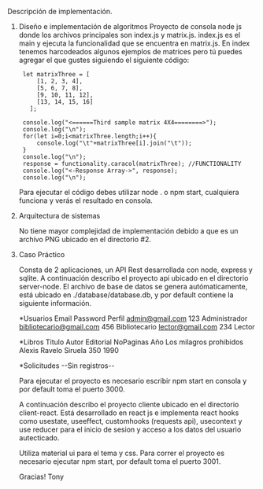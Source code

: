 Descripción de implementación.

1. Diseño e implementación de algoritmos
	Proyecto de consola node js donde los archivos principales son index.js y matrix.js. 
	index.js es el main y ejecuta la funcionalidad que se encuentra en matrix.js.
	En index tenemos harcodeados algunos ejemplos de matrices pero tú puedes agregar el que gustes siguiendo el siguiente código:
		
		let matrixThree = [
			[1, 2, 3, 4],
			[5, 6, 7, 8],
			[9, 10, 11, 12],
			[13, 14, 15, 16]
		  ];

		console.log("<======Third sample matrix 4X4========>");
		console.log("\n");
		for(let i=0;i<matrixThree.length;i++){
			console.log("\t"+matrixThree[i].join("\t"));
		}
		console.log("\n");
		response = functionality.caracol(matrixThree); //FUNCTIONALITY
		console.log("<-Response Array->", response);
		console.log("\n");
		
	Para ejecutar el código debes utilizar node . o npm start, cualquiera funciona y verás el resultado en consola.

2. Arquitectura de sistemas
	
	No tiene mayor complejidad de implementación debido a que es un archivo PNG ubicado en el directorio #2.
	
3. Caso Práctico

	Consta de 2 aplicaciones, un API Rest desarrollada con node, express y sqlite.
	A continuación describo el proyecto api ubicado en el directorio server-node.
	El archivo de base de datos se genera autómaticamente, está ubicado en ./database/database.db, y por default contiene la siguiente información.
	
	*Usuarios
	Email						Password		Perfil
	admin@gmail.com				123				Administrador
	bibliotecario@gmail.com		456				Bibliotecario
	lector@gmail.com			234				Lector
	
	*Libros
	Titulo						Autor			Editorial		NoPaginas		Año
	Los milagros prohibidos		Alexis Ravelo	Siruela			350				1990
	
	*Solicitudes
	--Sin registros--
	
	Para ejecutar el proyecto es necesario escribir npm start en consola y por default toma el puerto 3000.
	
	A continuación describo el proyecto cliente ubicado en el directorio client-react.
	Está desarrollado en react js e implementa react hooks como usestate, useeffect, customhooks (requests api), usecontext y use reducer para el inicio de sesion 
	y acceso a los datos del usuario autecticado.
	
	Utiliza material ui para el tema y css.
	Para correr el proyecto es necesario ejecutar npm start, por default toma el puerto 3001.
	
	Gracias!
	Tony
	

